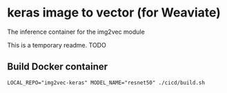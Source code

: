 # keras image to vector (for Weaviate)
The inference container for the img2vec module

This is a temporary readme. TODO

## Build Docker container

```
LOCAL_REPO="img2vec-keras" MODEL_NAME="resnet50" ./cicd/build.sh
```
